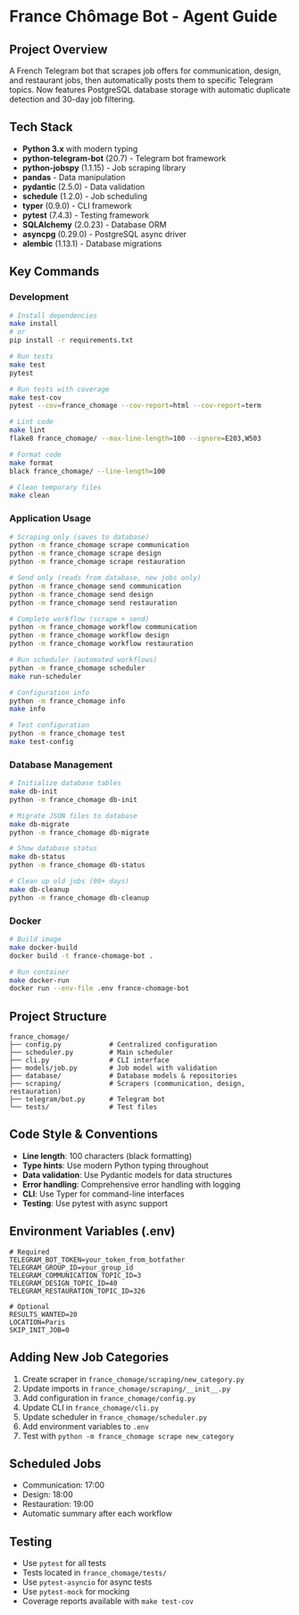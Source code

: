 # France Chômage Bot - Agent Guide

## Project Overview
A French Telegram bot that scrapes job offers for communication, design, and restaurant jobs, then automatically posts them to specific Telegram topics. Now features PostgreSQL database storage with automatic duplicate detection and 30-day job filtering.

## Tech Stack
- **Python 3.x** with modern typing
- **python-telegram-bot** (20.7) - Telegram bot framework
- **python-jobspy** (1.1.15) - Job scraping library
- **pandas** - Data manipulation
- **pydantic** (2.5.0) - Data validation
- **schedule** (1.2.0) - Job scheduling
- **typer** (0.9.0) - CLI framework
- **pytest** (7.4.3) - Testing framework
- **SQLAlchemy** (2.0.23) - Database ORM
- **asyncpg** (0.29.0) - PostgreSQL async driver
- **alembic** (1.13.1) - Database migrations

## Key Commands

### Development
```bash
# Install dependencies
make install
# or
pip install -r requirements.txt

# Run tests
make test
pytest

# Run tests with coverage
make test-cov
pytest --cov=france_chomage --cov-report=html --cov-report=term

# Lint code
make lint
flake8 france_chomage/ --max-line-length=100 --ignore=E203,W503

# Format code
make format
black france_chomage/ --line-length=100

# Clean temporary files
make clean
```

### Application Usage
```bash
# Scraping only (saves to database)
python -m france_chomage scrape communication
python -m france_chomage scrape design
python -m france_chomage scrape restauration

# Send only (reads from database, new jobs only)
python -m france_chomage send communication
python -m france_chomage send design
python -m france_chomage send restauration

# Complete workflow (scrape + send)
python -m france_chomage workflow communication
python -m france_chomage workflow design
python -m france_chomage workflow restauration

# Run scheduler (automated workflows)
python -m france_chomage scheduler
make run-scheduler

# Configuration info
python -m france_chomage info
make info

# Test configuration
python -m france_chomage test
make test-config
```

### Database Management
```bash
# Initialize database tables
make db-init
python -m france_chomage db-init

# Migrate JSON files to database
make db-migrate
python -m france_chomage db-migrate

# Show database status
make db-status
python -m france_chomage db-status

# Clean up old jobs (90+ days)
make db-cleanup
python -m france_chomage db-cleanup
```

### Docker
```bash
# Build image
make docker-build
docker build -t france-chomage-bot .

# Run container
make docker-run
docker run --env-file .env france-chomage-bot
```

## Project Structure
```
france_chomage/
├── config.py            # Centralized configuration
├── scheduler.py         # Main scheduler
├── cli.py               # CLI interface
├── models/job.py        # Job model with validation
├── database/            # Database models & repositories
├── scraping/            # Scrapers (communication, design, restauration)
├── telegram/bot.py      # Telegram bot
└── tests/               # Test files
```

## Code Style & Conventions
- **Line length**: 100 characters (black formatting)
- **Type hints**: Use modern Python typing throughout
- **Data validation**: Use Pydantic models for data structures
- **Error handling**: Comprehensive error handling with logging
- **CLI**: Use Typer for command-line interfaces
- **Testing**: Use pytest with async support

## Environment Variables (.env)
```env
# Required
TELEGRAM_BOT_TOKEN=your_token_from_botfather
TELEGRAM_GROUP_ID=your_group_id
TELEGRAM_COMMUNICATION_TOPIC_ID=3
TELEGRAM_DESIGN_TOPIC_ID=40
TELEGRAM_RESTAURATION_TOPIC_ID=326

# Optional
RESULTS_WANTED=20
LOCATION=Paris
SKIP_INIT_JOB=0
```

## Adding New Job Categories
1. Create scraper in `france_chomage/scraping/new_category.py`
2. Update imports in `france_chomage/scraping/__init__.py`
3. Add configuration in `france_chomage/config.py`
4. Update CLI in `france_chomage/cli.py`
5. Update scheduler in `france_chomage/scheduler.py`
6. Add environment variables to `.env`
7. Test with `python -m france_chomage scrape new_category`

## Scheduled Jobs
- Communication: 17:00
- Design: 18:00
- Restauration: 19:00
- Automatic summary after each workflow

## Testing
- Use `pytest` for all tests
- Tests located in `france_chomage/tests/`
- Use `pytest-asyncio` for async tests
- Use `pytest-mock` for mocking
- Coverage reports available with `make test-cov`
